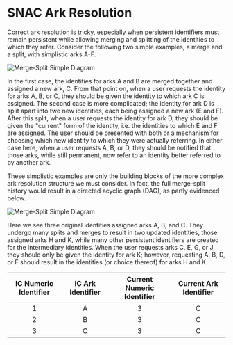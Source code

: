 # SNAC Ark Resolution

Correct ark resolution is tricky, especially when persistent identifiers must remain persistent while allowing merging and splitting of the identities to which they refer.  Consider the following two simple examples, a merge and a split, with simplistic arks A-F.  


![Merge-Split Simple Diagram](http://gitlab.iath.virginia.edu/snac/Documentation/raw/master/Specifications/Originals/merge-split-diagram.png)

In the first case, the identities for arks A and B are merged together and assigned a new ark, C.  From that point on, when a user requests the identity for arks A, B, or C, they should be given the identity to which ark C is assigned.  The second case is more complicated; the identity for ark D is split apart into two new identities, each being assigned a new ark (E and F).  After this split, when a user requests the identity for ark D, they should be given the "current" form of the identity, i.e. the identities to which E and F are assigned.  The user should be presented with both or a mechanism for choosing which new identity to which they were actually referring.  In either case here, when a user requests A, B, or D, they should be notified that those arks, while still permanent, now refer to an identity better referred to by another ark.

These simplistic examples are only the building blocks of the more complex ark resolution structure we must consider.  In fact, the full merge-split history would result in a directed acyclic graph (DAG), as partly evidenced below.

![Merge-Split Simple Diagram](http://gitlab.iath.virginia.edu/snac/Documentation/raw/master/Specifications/Originals/merge-split-diagram2.png)

Here we see three original identities assigned arks A, B, and C.  They undergo many splits and merges to result in two updated identities, those assigned arks H and K, while many other persistent identifiers are created for the intermediary identities.  When the user requests arks C, E, G, or J, they should only be given the identity for ark K; however, requesting A, B, D, or F should result in the identities (or choice thereof) for arks H and K.



| IC Numeric Identifier | IC Ark Identifier | Current Numeric Identifier | Current Ark Identifier |
|:---------------------:|:-----------------:|:--------------------------:|:----------------------:|
| 1                     | A                 | 3                          | C                      |
| 2                     | B                 | 3                          | C                      |
| 3                     | C                 | 3                          | C                      |
